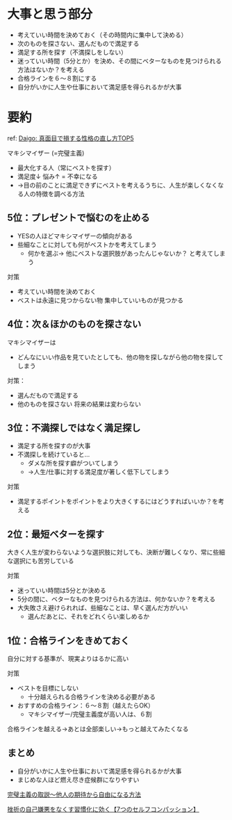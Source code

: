 
# 大事と思う部分

- 考えていい時間を決めておく（その時間内に集中して決める）
- 次のものを探さない、選んだもので満足する
- 満足する所を探す（不満探しをしない）
- 迷っていい時間（5分とか）を決め、その間にベターなものを見つけられる方法はないか？を考える
- 合格ラインを６～８割にする
- 自分がいかに人生や仕事において満足感を得られるかが大事

# 要約

ref: [Daigo: 真面目で損する性格の直し方TOP5](https://www.youtube.com/watch?v=bYF4dpHePPs)

マキシマイザー (=完璧主義)
- 最大化する人（常にベストを探す）
- 満足度↓ 悩み↑ = 不幸になる
- →目の前のことに満足できずにベストを考えるうちに、人生が楽しくなくなる人の特徴を調べる方法

## 5位：プレゼントで悩むのを止める

- YESの人ほどマキシマイザーの傾向がある
- 些細なことに対しても何がベストかを考えてしまう
	- 何かを選ぶ→ 他にベストな選択肢があったんじゃないか？ と考えてしまう

対策
- 考えていい時間を決めておく
- ベストは永遠に見つからない物
集中していいものが見つかる

## 4位：次＆ほかのものを探さない

マキシマイザーは
- どんなにいい作品を見ていたとしても、他の物を探しながら他の物を探してしまう

対策：
- 選んだもので満足する
- 他のものを探さない
将来の結果は変わらない

## 3位：不満探しではなく満足探し

- 満足する所を探すのが大事
- 不満探しを続けていると…
	- ダメな所を探す癖がついてしまう
	- →人生/仕事に対する満足度が著しく低下してしまう

対策
- 満足するポイントをポイントをより大きくするにはどうすればいいか？を考える

## 2位：最短ベターを探す

大きく人生が変わらないような選択肢に対しても、決断が難しくなり、常に些細な選択にも苦労している

対策
- 迷っていい時間は5分とか決める
- 5分の間に、ベターなものを見つけられる方法は、何かないか？を考える
- 大失敗さえ避けられれば、些細なことは、早く選んだ方がいい
	- 選んだあとに、それをどれくらい楽しめるか

## 1位：合格ラインをきめておく

自分に対する基準が、現実よりはるかに高い

対策
- ベストを目標にしない
	- 十分越えられる合格ラインを決める必要がある
- おすすめの合格ライン：６～８割（越えたらOK）
	- マキシマイザー/完璧主義度が高い人は、６割

合格ラインを越える→あとは全部楽しい→もっと越えてみたくなる

## まとめ

- 自分がいかに人生や仕事において満足感を得られるかが大事
- まじめな人ほど燃え尽き症候群になりやすい

[完璧主義の取説〜他人の期待から自由になる方法](https://daigovideolab.jp/play/1553672586?utm_source=youtube&utm_medium=social&utm_campaign=official&utm_content=1553672586)

[挫折の自己嫌悪をなくす習慣化に効く【7つのセルフコンパッション】](https://daigovideolab.jp/play/1566748806)